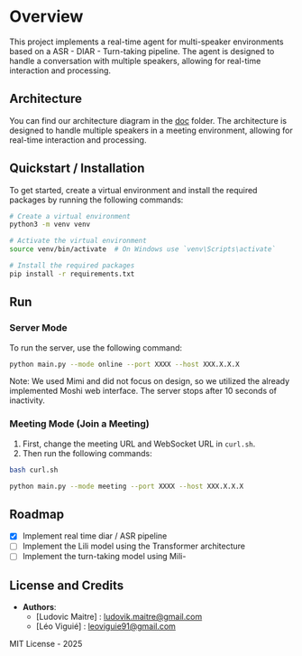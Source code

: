 # Overview

This project implements a real-time agent for multi-speaker environments based on a ASR - DIAR - Turn-taking pipeline. The agent is designed to handle a conversation with multiple speakers, allowing for real-time interaction and processing. 

## Architecture

You can find our architecture diagram in the [doc](https://github.com/LilioOfficial/realtime-multi-speaker-interaction/tree/master/doc) folder. The architecture is designed to handle multiple speakers in a meeting environment, allowing for real-time interaction and processing.


## Quickstart / Installation

To get started, create a virtual environment and install the required packages by running the following commands:

```bash
# Create a virtual environment
python3 -m venv venv

# Activate the virtual environment
source venv/bin/activate  # On Windows use `venv\Scripts\activate`

# Install the required packages
pip install -r requirements.txt
```

## Run 

### Server Mode

To run the server, use the following command:

```bash
python main.py --mode online --port XXXX --host XXX.X.X.X
```

Note: We used Mimi and did not focus on design, so we utilized the already implemented Moshi web interface. The server stops after 10 seconds of inactivity.

### Meeting Mode (Join a Meeting)

1. First, change the meeting URL and WebSocket URL in `curl.sh`.
2. Then run the following commands:

```bash
bash curl.sh

python main.py --mode meeting --port XXXX --host XXX.X.X.X
```

## Roadmap
- [x] Implement real time diar / ASR pipeline
- [ ] Implement the Lili model using the Transformer architecture
- [ ] Implement the turn-taking model using Mili-

## License and Credits

- **Authors**: 
  - [Ludovic Maitre] : ludovik.maitre@gmail.com
  - [Léo Viguié] : leoviguie91@gmail.com

MIT License - 2025
